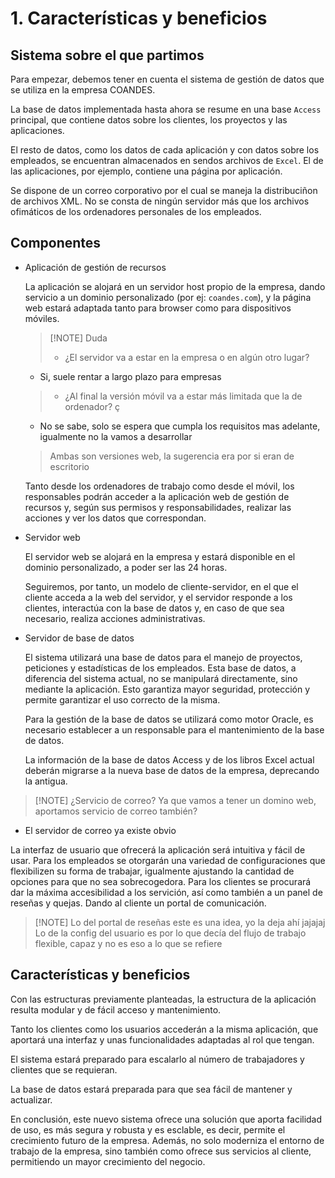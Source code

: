 # 1. Características y beneficios

## Sistema sobre el que partimos

Para empezar, debemos tener en cuenta el sistema de gestión de datos
que se utiliza en la empresa COANDES.

La base de datos implementada hasta ahora se resume en una base `Access`
principal, que contiene datos sobre los clientes, los proyectos y las
aplicaciones.

El resto de datos, como los datos de cada aplicación y con datos sobre los
empleados, se encuentran almacenados en sendos archivos de `Excel`.
El de las aplicaciones, por ejemplo, contiene una página por aplicación.

Se dispone de un correo corporativo por el cual se maneja la distribuciñon de archivos XML.
No se consta de ningún servidor más que los archivos ofimáticos de los ordenadores personales de los empleados.

## Componentes

* Aplicación de gestión de recursos

  La aplicación se alojará en un servidor host propio de la empresa, dando servicio a un
  dominio personalizado (por ej: `coandes.com`), y la página web estará adaptada
  tanto para browser como para dispositivos móviles.

  > [!NOTE] Duda
  > * ¿El servidor va a estar en la empresa o en algún otro lugar?
   - Si, suele rentar a largo plazo para empresas

  > * ¿Al final la versión móvil va a estar más limitada que la de ordenador? ç
   - No se sabe, solo se espera que cumpla los requisitos mas adelante, igualmente no la vamos a desarrollar
     
  > Ambas son versiones web, la sugerencia era por si eran de escritorio

  Tanto desde los ordenadores de trabajo como desde el móvil, los responsables
  podrán acceder a la aplicación web de gestión de recursos y, según sus permisos y
  responsabilidades, realizar las acciones y ver los datos que correspondan.

* Servidor web

  El servidor web se alojará en la empresa y estará disponible en el dominio
  personalizado, a poder ser las 24 horas.

  Seguiremos, por tanto, un modelo de cliente-servidor, en el que el cliente
  acceda a la web del servidor, y el servidor responde a los clientes, interactúa
  con la base de datos y, en caso de que sea necesario, realiza acciones
  administrativas.

* Servidor de base de datos

  El sistema utilizará una base de datos para el manejo de proyectos, peticiones y estadísticas de los empleados. Esta base de      datos, a diferencia del sistema actual, no se manipulará directamente, sino mediante la aplicación. Esto garantiza mayor
  seguridad, protección y permite garantizar el uso correcto de la misma.

  Para la gestión de la base de datos se utilizará como motor Oracle, es necesario establecer a un responsable para el
  mantenimiento de la base de datos.

  La información de la base de datos Access y de los libros Excel actual deberán migrarse a la nueva base de datos de la empresa,
  deprecando la antigua.

> [!NOTE] ¿Servicio de correo?
> Ya que vamos a tener un domino web, aportamos servicio de correo también?
 - El servidor de correo ya existe obvio

La interfaz de usuario que ofrecerá la aplicación será intuitiva y fácil de usar. Para los empleados se otorgarán una variedad de configuraciones que flexibilizen su forma de trabajar, igualmente ajustando la cantidad de opciones para que no sea sobrecogedora.
Para los clientes se procurará dar la máxima accesibilidad a los servición, así como también a un panel de reseñas y quejas. Dando al cliente un portal de comunicación.

> [!NOTE] Lo del portal de reseñas este es una idea, yo la deja ahí jajajaj
> Lo de la config del usuario es por lo que decía del flujo de trabajo flexible, capaz y no es eso a lo que se refiere

## Características y beneficios

Con las estructuras previamente planteadas, la estructura de la aplicación
resulta modular y de fácil acceso y mantenimiento.

Tanto los clientes como los usuarios accederán a la misma aplicación, que aportará
una interfaz y unas funcionalidades adaptadas al rol que tengan.

El sistema estará preparado para escalarlo al número de trabajadores y clientes
que se requieran.

La base de datos estará preparada para que sea fácil de mantener y actualizar.

En conclusión, este nuevo sistema ofrece una solución que aporta facilidad de uso, es más segura y robusta y es esclable, es decir, permite el crecimiento futuro de la empresa. Además, no solo moderniza el entorno de trabajo de la empresa, sino también como ofrece sus servicios al cliente, permitiendo un mayor crecimiento del negocio.
